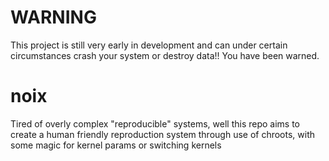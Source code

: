 # WARNING
This project is still very early in development and can under certain circumstances crash your system or destroy data!! 
You have been warned.

# noix

Tired of overly complex "reproducible" systems, well this repo aims to create a human friendly reproduction system through use of chroots, with some magic for kernel params or switching kernels

